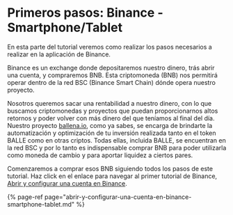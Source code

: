 # Primeros pasos: Binance - Smartphone/Tablet

En esta parte del tutorial veremos como realizar los pasos necesarios a realizar en la aplicación de Binance.

Binance es un exchange donde depositaremos nuestro dinero, trás abrir una cuenta, y compraremos BNB. Esta criptomoneda \(BNB\) nos permitirá operar dentro de la red BSC \(Binance Smart Chain\) dónde opera nuestro proyecto.

Nosotros queremos sacar una rentabilidad a nuestro dinero, con lo que buscamos criptomonedas y proyectos que puedan proporcionarnos altos retornos y poder volver con más dinero del que teníamos al final del día. Nuestro proyecto [ballena.io](https://ballena.io/), como ya sabes, se encarga de brindarte la automatización y optimización de tu inversión realizada tanto en el token BALLE como en otras criptos. Todas ellas, incluida BALLE, se encuentran en la red BSC y por lo tanto es indispensable comprar BNB para poder utilizarla como moneda de cambio y para aportar liquidez a ciertos pares.

Comenzaremos a comprar esos BNB siguiendo todos los pasos de este tutorial. Haz click en el enlace para navegar al primer tutorial de Binance, [Abrir y configurar una cuenta en Binance](abrir-y-configurar-una-cuenta-en-binance-smartphone-tablet.md).

{% page-ref page="abrir-y-configurar-una-cuenta-en-binance-smartphone-tablet.md" %}

